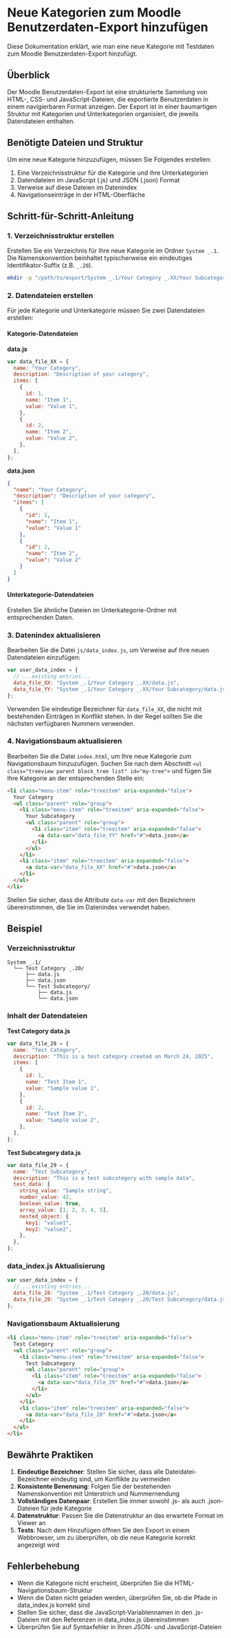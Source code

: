 # Neue Kategorien zum Moodle Benutzerdaten-Export hinzufügen

Diese Dokumentation erklärt, wie man eine neue Kategorie mit Testdaten zum Moodle Benutzerdaten-Export hinzufügt.

## Überblick

Der Moodle Benutzerdaten-Export ist eine strukturierte Sammlung von HTML-, CSS- und JavaScript-Dateien, die exportierte Benutzerdaten in einem navigierbaren Format anzeigen. Der Export ist in einer baumartigen Struktur mit Kategorien und Unterkategorien organisiert, die jeweils Datendateien enthalten.

## Benötigte Dateien und Struktur

Um eine neue Kategorie hinzuzufügen, müssen Sie Folgendes erstellen:

1. Eine Verzeichnisstruktur für die Kategorie und ihre Unterkategorien
2. Datendateien im JavaScript (.js) und JSON (.json) Format
3. Verweise auf diese Dateien im Datenindex
4. Navigationseinträge in der HTML-Oberfläche

## Schritt-für-Schritt-Anleitung

### 1. Verzeichnisstruktur erstellen

Erstellen Sie ein Verzeichnis für Ihre neue Kategorie im Ordner `System _.1`. Die Namenskonvention beinhaltet typischerweise ein eindeutiges Identifikator-Suffix (z.B. `_.20`).

```bash
mkdir -p "/path/to/export/System _.1/Your Category _.XX/Your Subcategory"
```

### 2. Datendateien erstellen

Für jede Kategorie und Unterkategorie müssen Sie zwei Datendateien erstellen:

#### Kategorie-Datendateien

**data.js**

```javascript
var data_file_XX = {
  name: "Your Category",
  description: "Description of your category",
  items: [
    {
      id: 1,
      name: "Item 1",
      value: "Value 1",
    },
    {
      id: 2,
      name: "Item 2",
      value: "Value 2",
    },
  ],
};
```

**data.json**

```json
{
  "name": "Your Category",
  "description": "Description of your category",
  "items": [
    {
      "id": 1,
      "name": "Item 1",
      "value": "Value 1"
    },
    {
      "id": 2,
      "name": "Item 2",
      "value": "Value 2"
    }
  ]
}
```

#### Unterkategorie-Datendateien

Erstellen Sie ähnliche Dateien im Unterkategorie-Ordner mit entsprechenden Daten.

### 3. Datenindex aktualisieren

Bearbeiten Sie die Datei `js/data_index.js`, um Verweise auf Ihre neuen Datendateien einzufügen:

```javascript
var user_data_index = {
  // ...existing entries...
  data_file_XX: "System _.1/Your Category _.XX/data.js",
  data_file_YY: "System _.1/Your Category _.XX/Your Subcategory/data.js",
};
```

Verwenden Sie eindeutige Bezeichner für `data_file_XX`, die nicht mit bestehenden Einträgen in Konflikt stehen. In der Regel sollten Sie die nächsten verfügbaren Nummern verwenden.

### 4. Navigationsbaum aktualisieren

Bearbeiten Sie die Datei `index.html`, um Ihre neue Kategorie zum Navigationsbaum hinzuzufügen. Suchen Sie nach dem Abschnitt `<ul class="treeview parent block_tree list" id="my-tree">` und fügen Sie Ihre Kategorie an der entsprechenden Stelle ein:

```html
<li class="menu-item" role="treeitem" aria-expanded="false">
  Your Category
  <ul class="parent" role="group">
    <li class="menu-item" role="treeitem" aria-expanded="false">
      Your Subcategory
      <ul class="parent" role="group">
        <li class="item" role="treeitem" aria-expanded="false">
          <a data-var="data_file_YY" href="#">data.json</a>
        </li>
      </ul>
    </li>
    <li class="item" role="treeitem" aria-expanded="false">
      <a data-var="data_file_XX" href="#">data.json</a>
    </li>
  </ul>
</li>
```

Stellen Sie sicher, dass die Attribute `data-var` mit den Bezeichnern übereinstimmen, die Sie im Datenindex verwendet haben.

## Beispiel

### Verzeichnisstruktur

```
System _.1/
  └── Test Category _.20/
      ├── data.js
      ├── data.json
      └── Test Subcategory/
          ├── data.js
          └── data.json
```

### Inhalt der Datendateien

**Test Category data.js**

```javascript
var data_file_28 = {
  name: "Test Category",
  description: "This is a test category created on March 24, 2025",
  items: [
    {
      id: 1,
      name: "Test Item 1",
      value: "Sample value 1",
    },
    {
      id: 2,
      name: "Test Item 2",
      value: "Sample value 2",
    },
  ],
};
```

**Test Subcategory data.js**

```javascript
var data_file_29 = {
  name: "Test Subcategory",
  description: "This is a test subcategory with sample data",
  test_data: {
    string_value: "Sample string",
    number_value: 42,
    boolean_value: true,
    array_value: [1, 2, 3, 4, 5],
    nested_object: {
      key1: "value1",
      key2: "value2",
    },
  },
};
```

### data_index.js Aktualisierung

```javascript
var user_data_index = {
  // ...existing entries...
  data_file_28: "System _.1/Test Category _.20/data.js",
  data_file_29: "System _.1/Test Category _.20/Test Subcategory/data.js",
};
```

### Navigationsbaum Aktualisierung

```html
<li class="menu-item" role="treeitem" aria-expanded="false">
  Test Category
  <ul class="parent" role="group">
    <li class="menu-item" role="treeitem" aria-expanded="false">
      Test Subcategory
      <ul class="parent" role="group">
        <li class="item" role="treeitem" aria-expanded="false">
          <a data-var="data_file_29" href="#">data.json</a>
        </li>
      </ul>
    </li>
    <li class="item" role="treeitem" aria-expanded="false">
      <a data-var="data_file_28" href="#">data.json</a>
    </li>
  </ul>
</li>
```

## Bewährte Praktiken

1. **Eindeutige Bezeichner**: Stellen Sie sicher, dass alle Dateidatei-Bezeichner eindeutig sind, um Konflikte zu vermeiden
2. **Konsistente Benennung**: Folgen Sie der bestehenden Namenskonvention mit Unterstrich und Nummernendung
3. **Vollständiges Datenpaar**: Erstellen Sie immer sowohl .js- als auch .json-Dateien für jede Kategorie
4. **Datenstruktur**: Passen Sie die Datenstruktur an das erwartete Format im Viewer an
5. **Tests**: Nach dem Hinzufügen öffnen Sie den Export in einem Webbrowser, um zu überprüfen, ob die neue Kategorie korrekt angezeigt wird

## Fehlerbehebung

- Wenn die Kategorie nicht erscheint, überprüfen Sie die HTML-Navigationsbaum-Struktur
- Wenn die Daten nicht geladen werden, überprüfen Sie, ob die Pfade in data_index.js korrekt sind
- Stellen Sie sicher, dass die JavaScript-Variablennamen in den .js-Dateien mit den Referenzen in data_index.js übereinstimmen
- Überprüfen Sie auf Syntaxfehler in Ihren JSON- und JavaScript-Dateien
